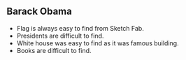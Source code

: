 ## Barack Obama

- Flag is always easy to find from Sketch Fab.
- Presidents are difficult to find.
- White house was easy to find as it was famous building.
- Books are difficult to find.
